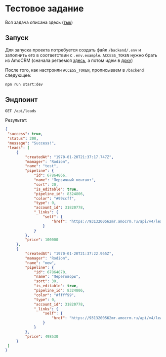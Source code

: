 # Тестовое задание

Вся задача описана здесь ([тык](https://nwamo.notion.site/JavaScript-9471f700b7de439682db6dc8c13e282f))

## Запуск

Для запуска проекта потребуется создать файл `/backend/.env` и заполнить его в соответствии с `.env.example`. `ACCESS_TOKEN` нужно брать из AmoCRM (сначала регаемся [здесь](https://www.amocrm.ru/), а потом идем в [доку](https://www.amocrm.ru/developers/content/oauth/step-by-step))

После того, как настроили `ACCESS_TOKEN`, прописываем в `/backend` следующее:

```bash
npm run start:dev
```

## Эндпоинт

`GET /api/leads`

Результат:

   ```json
   {
    "success": true,
    "status": 200,
    "message": "Success!",
    "leads": [
        {
            "createdAt": "1970-01-20T21:37:17.747Z",
            "manager": "Rodion",
            "name": "test",
            "pipeline": {
                "id": 67864866,
                "name": "Первичный контакт",
                "sort": 20,
                "is_editable": true,
                "pipeline_id": 8324806,
                "color": "#99ccff",
                "type": 0,
                "account_id": 31820778,
                "_links": {
                    "self": {
                        "href": "https://9313200562mr.amocrm.ru/api/v4/leads/pipelines/8324806/statuses/67864866"
                    }
                }
            },
            "price": 100000
        },
        {
            "createdAt": "1970-01-20T21:37:22.965Z",
            "manager": "Rodion",
            "name": "new",
            "pipeline": {
                "id": 67864870,
                "name": "Переговоры",
                "sort": 30,
                "is_editable": true,
                "pipeline_id": 8324806,
                "color": "#ffff99",
                "type": 0,
                "account_id": 31820778,
                "_links": {
                    "self": {
                        "href": "https://9313200562mr.amocrm.ru/api/v4/leads/pipelines/8324806/statuses/67864870"
                    }
                }
            },
            "price": 498530
        }
    ]
}
   ```
